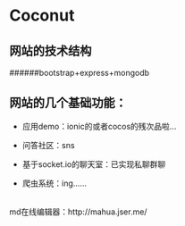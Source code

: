 # Coconut

## 网站的技术结构
######bootstrap+express+mongodb

## 网站的几个基础功能：

* 应用demo：ionic的或者cocos的残次品啦...

* 问答社区：sns

* 基于socket.io的聊天室：已实现私聊群聊

* 爬虫系统：ing......

<br>
md在线编辑器：http://mahua.jser.me/